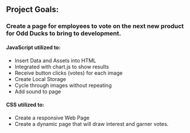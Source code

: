 

## Project Goals:

### Create a page for employees to vote on the next new product for Odd Ducks to bring to development.

#### JavaScript utilized to:
* Insert Data and Assets into HTML
* Integrated with chart.js to show results
* Receive button clicks (votes) for each image
* Create Local Storage
* Cycle through images without repeating
* Add sound to page


#### CSS utilized to:
* Create a responsive Web Page
* Create a dynamic page that will draw interest and garner votes. 


